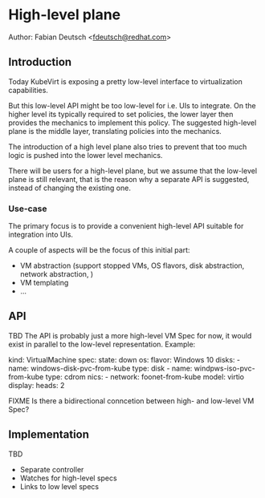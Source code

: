 # High-level plane

Author: Fabian Deutsch \<fdeutsch@redhat.com\>

## Introduction

Today KubeVirt is exposing a pretty low-level interface to virtualization capabilities.

But this low-level API might be too low-level for i.e. UIs to integrate. On the higher level its typically required to set policies, the lower layer then provides the mechanics to implement this policy. The suggested high-level plane is the middle layer, translating policies into the mechanics.

The introduction of a high level plane also tries to prevent that too much logic is pushed into the lower level mechanics.

There will be users for a high-level plane, but we assume that the low-level plane is still relevant, that is the reason why a separate API is suggested, instead of changing the existing one.

### Use-case

The primary focus is to provide a convenient high-level API suitable for integration into UIs.

A couple of aspects will be the focus of this initial part:

* VM abstraction (support stopped VMs, OS flavors, disk abstraction, network abstraction, )
* VM templating
* …

## API

TBD
The API is probably just a more high-level VM Spec for now, it would exist in parallel to the low-level representation.
Example:

kind: VirtualMachine
spec:
  state: down
  os:
    flavor: Windows 10
  disks:
    - name: windows-disk-pvc-from-kube
      type: disk
    - name: windpws-iso-pvc-from-kube
      type: cdrom
  nics:
    - network: foonet-from-kube
      model: virtio
  display:
    heads: 2

FIXME Is there a bidirectional conncetion between high- and low-level VM Spec?

## Implementation

TBD
* Separate controller
* Watches for high-level specs
* Links to low level specs

